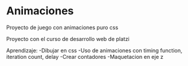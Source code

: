 # Animaciones
Proyecto de juego con animaciones puro css

Proyecto con el curso de desarrollo web de platzi

Aprendizaje:
  -Dibujar en css
  -Uso de animaciones con timing function, iteration count, delay
  -Crear contadores
  -Maquetacion en eje z
